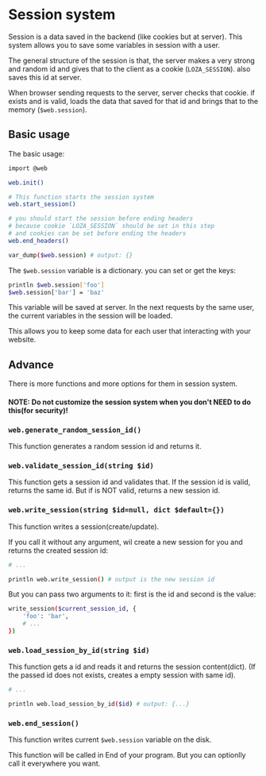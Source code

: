 # Session system
Session is a data saved in the backend (like cookies but at server).
This system allows you to save some variables in session with a user.

The general structure of the session is that, the server makes a very strong and random id
and gives that to the client as a cookie (`LOZA_SESSION`). also saves this id at server.

When browser sending requests to the server, server checks that cookie. if exists and is valid,
loads the data that saved for that id and brings that to the memory (`$web.session`).

## Basic usage
The basic usage:

```bash
import @web

web.init()

# This function starts the session system
web.start_session()

# you should start the session before ending headers
# because cookie `LOZA_SESSION` should be set in this step
# and cookies can be set before ending the headers
web.end_headers()

var_dump($web.session) # output: {}
```

The `$web.session` variable is a dictionary. you can set or get the keys:

```bash
println $web.session['foo']
$web.session['bar'] = 'baz'
```

This variable will be saved at server.
In the next requests by the same user, the current variables in the session will be loaded.

This allows you to keep some data for each user that interacting with your website.

## Advance
There is more functions and more options for them in session system.

#### NOTE: Do not customize the session system when you don't NEED to do this(for security)!

### `web.generate_random_session_id()`
This function generates a random session id and returns it.

### `web.validate_session_id(string $id)`
This function gets a session id and validates that.
If the session id is valid, returns the same id.
But if is NOT valid, returns a new session id.

### `web.write_session(string $id=null, dict $default={})`
This function writes a session(create/update).

If you call it without any argument, wil create a new session for you and returns the created session id:

```bash
# ...

println web.write_session() # output is the new session id
```

But you can pass two arguments to it: first is the id and second is the value:

```bash
write_session($current_session_id, {
    'foo': 'bar',
    # ...
})
```

### `web.load_session_by_id(string $id)`
This function gets a id and reads it and returns the session content(dict).
(If the passed id does not exists, creates a empty session with same id).

```bash
# ...

println web.load_session_by_id($id) # output: {...}
```

### `web.end_session()`
This function writes current `$web.session` variable on the disk.

This function will be called in End of your program. But you can optionlly call it everywhere you want.
